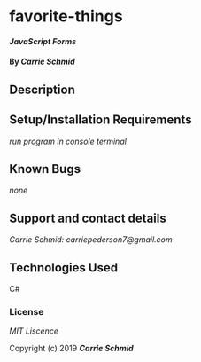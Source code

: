 # favorite-things



#### _JavaScript Forms_

#### By _**Carrie Schmid**_

## Description


## Setup/Installation Requirements

_run program in console terminal_

## Known Bugs

_none_



## Support and contact details


_Carrie Schmid: carriepederson7@gmail.com_

## Technologies Used

C#

### License

*MIT Liscence*

Copyright (c) 2019 **_Carrie Schmid_**
